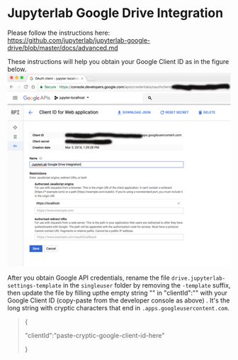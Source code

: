 # Jupyterlab Google Drive Integration

Please follow the instructions here:
https://github.com/jupyterlab/jupyterlab-google-drive/blob/master/docs/advanced.md

These instructions will help you obtain your Google Client ID as in the figure below.
![Google Drive Error](client-id-secret.png)

After you obtain Google API credentials, rename the file `drive.jupyterlab-settings-template` in the `singleuser` folder by removing the `-template` suffix, then update the file by filling upthe empty string "" in "clientId":"" with your Google Client ID (copy-paste from the developer console as above) . It's the long string with cryptic characters that end in `.apps.googleusercontent.com`.

> {
>
> "clientId":"paste-cryptic-google-client-id-here"  
>
> }
